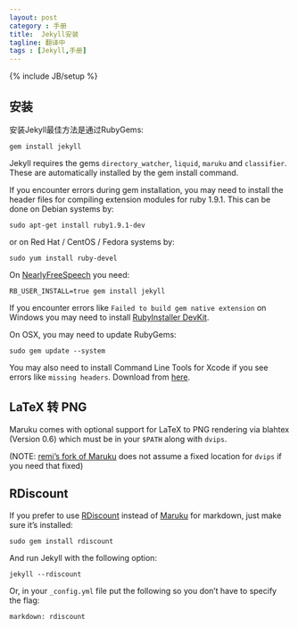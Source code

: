 ```yaml
---
layout: post
category : 手册
title:  Jekyll安装
tagline: 翻译中
tags : [Jekyll,手册]
---
```

{% include JB/setup %}

## 安装

安装Jekyll最佳方法是通过RubyGems:

    gem install jekyll

Jekyll requires the gems `directory_watcher`, `liquid`, `maruku` and `classifier`. These are automatically installed by the gem install command.

If you encounter errors during gem installation, you may need to install the header files for compiling extension modules for ruby 1.9.1. This can be done on Debian systems by:

    sudo apt-get install ruby1.9.1-dev

or on Red Hat / CentOS / Fedora systems by:

    sudo yum install ruby-devel

On [NearlyFreeSpeech](http://nearlyfreespeech.net/) you need:

    RB_USER_INSTALL=true gem install jekyll

If you encounter errors like `Failed to build gem native extension` on Windows you may need to install [RubyInstaller DevKit](http://wiki.github.com/oneclick/rubyinstaller/development-kit).

On OSX, you may need to update RubyGems:

    sudo gem update --system

You may also need to install Command Line Tools for Xcode if you see errors like `missing headers`. Download from [here](https://developer.apple.com/downloads/index.action).

## LaTeX 转 PNG

Maruku comes with optional support for LaTeX to PNG rendering via blahtex (Version 0.6) which must be in your `$PATH` along with `dvips`.

(NOTE: [remi’s fork of Maruku](http://github.com/remi/maruku/tree/master) does not assume a fixed location for `dvips` if you need that fixed)

## RDiscount

If you prefer to use [RDiscount](http://github.com/rtomayko/rdiscount/tree/master) instead of [Maruku](http://maruku.rubyforge.org/) for markdown, just make sure it’s installed:

    sudo gem install rdiscount

And run Jekyll with the following option:

    jekyll --rdiscount

Or, in your `_config.yml` file put the following so you don’t have to specify the flag:

    markdown: rdiscount


